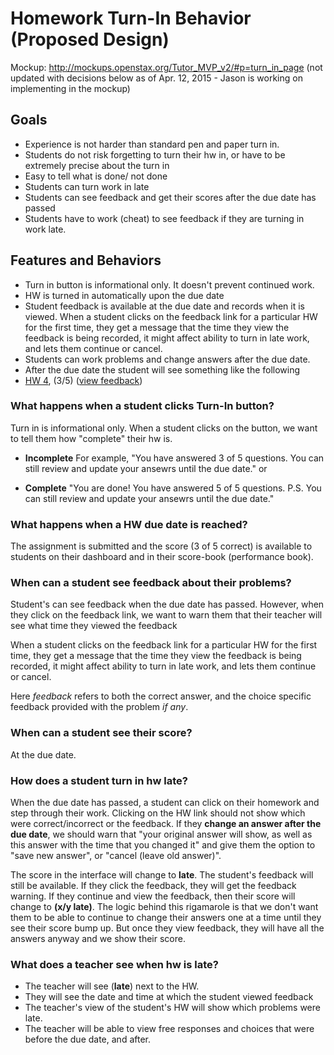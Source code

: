# Homework Turn-In Behavior (Proposed Design)

Mockup: http://mockups.openstax.org/Tutor_MVP_v2/#p=turn_in_page
(not updated with decisions below as of Apr. 12, 2015 - Jason is working on implementing in the mockup)

## Goals
 - Experience is not harder than standard pen and paper turn in. 
 - Students do not risk forgetting to turn their hw in, or have to be extremely precise about the turn in
 - Easy to tell what is done/ not done
 - Students can turn work in late
 - Students can see feedback and get their scores after the due date has passed
 - Students have to work (cheat) to see feedback if they are turning in work late.

## Features and Behaviors

- Turn in button is informational only. It doesn't prevent continued work.
- HW is turned in automatically upon the due date
- Student feedback is available at the due date and records when it is viewed. When a student clicks on the feedback link for a particular HW for the first time, they get a message that the time they view the feedback is being recorded, it might affect ability to turn in late work, and lets them continue or cancel.
- Students can work problems and change answers after the due date.
 - After the due date the student will see something like the following 
  - [HW 4](bogus.com), (3/5) ([view feedback](bogus.com))

### What happens when a **student clicks Turn-In button**?
Turn in is informational only. When a student clicks on the button, we want to tell them how "complete" their hw is. 

 - **Incomplete** For example, "You have answered 3 of 5 questions. You can still review and update your ansewrs until the due date." or 

 - **Complete** "You are done! You have answered 5 of 5 questions. P.S. You can still review and update your ansewrs until the due date." 

### What happens when a **HW due date is reached**?

The assignment is submitted and the score (3 of 5 correct) is available to students on their dashboard and in their score-book (performance book). 

### When can a student **see feedback** about their problems?

Student's can see feedback when the due date has passed. However, when they click on the feedback link, we want to warn them that their teacher will see what time they viewed the feedback

When a student clicks on the feedback link for a particular HW for the first time, they get a message that the time they view the feedback is being recorded, it might affect ability to turn in late work, and lets them continue or cancel.

Here *feedback* refers to both the correct answer, and the choice specific feedback provided with the problem *if any*. 

### When can a student **see their score**?

At the due date.

### How does a student **turn in hw late**?

When the due date has passed, a student can click on their homework and step through their work. Clicking on the HW link should not show which were correct/incorrect or the feedback. If they **change an answer after the due date**, we should warn that "your original answer will show, as well as this answer with the time that you changed it" and give them the option to "save new answer", or "cancel (leave old answer)".

The score in the interface will change to **late**. The student's feedback will still be available. If they click the feedback, they will get the feedback warning. If they continue and view the feedback, then their score will change to **(x/y late)**. The logic behind this rigamarole is that we don't want them to be able to continue to change their answers one at a time until they see their score bump up. But once they view feedback, they will have all the answers anyway and we show their score.

### What does a **teacher see when hw is late**?

 - The teacher will see (**late**) next to the HW. 
 - They will see the date and time at which the student viewed feedback
 - The teacher's view of the student's HW will show which problems were late.
 - The teacher will be able to view free responses and choices that were before the due date, and after. 


